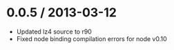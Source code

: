 0.0.5 / 2013-03-12
==================

* Updated lz4 source to r90
* Fixed node binding compilation errors for node v0.10
